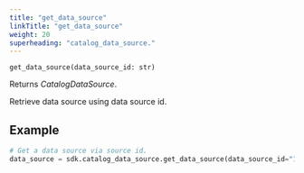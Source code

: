 ```yaml
---
title: "get_data_source"
linkTitle: "get_data_source"
weight: 20
superheading: "catalog_data_source."
---
```


<!-- TODO -->

``get_data_source(data_source_id: str)``

Returns *CatalogDataSource*.

Retrieve data source using data source id.

## Example

```python
# Get a data source via source id.
data_source = sdk.catalog_data_source.get_data_source(data_source_id="123")
```
